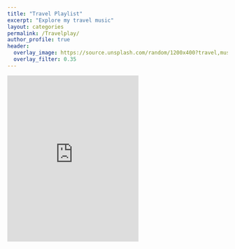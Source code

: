 ```yaml
---
title: "Travel Playlist"
excerpt: "Explore my travel music"
layout: categories
permalink: /Travelplay/
author_profile: true
header:
  overlay_image: https://source.unsplash.com/random/1200x400?travel,music
  overlay_filter: 0.35
---
```



<iframe src="https://open.spotify.com/embed/user/22uenmyjgsxqzgwsabjbhb5bi/playlist/5PceiatE6gEQCf2ktT6DEJ" width="300" height="380" frameborder="0" allowtransparency="true" allow="encrypted-media"></iframe>
